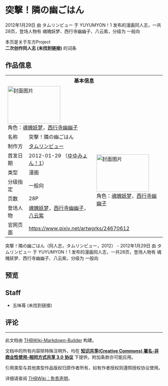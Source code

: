 # 突撃！隣の幽ごはん

<!-- source html: G:\repos\THBWiki-Markdown-Builder\THBWikiMarkdown\Temp\main\7\76\ns0%3A%E7%AA%81%E6%92%83%EF%BC%81%E9%9A%A3%E3%81%AE%E5%B9%BD%E3%81%94%E3%81%AF%E3%82%93.html -->

2012年1月29日 由 タムリンビュー 于 YUYUMYON！1 发布的漫画同人志，一共28页，登场人物有 魂魄妖梦、西行寺幽幽子、八云紫，分级为 一般向

本页是关于东方Project  
 **二次创作同人志 (未找到链接)** 的词条
## 作品信息

<table><tbody><tr><th colspan="3">基本信息</th></tr><tr><td class="cover-artwork-mobile" colspan="2"><a href="./文件-突撃！隣の幽ごはん封面.jpg.md" class="image" title="封面图片"><img alt="封面图片" src="https://upload.thwiki.cc/thumb/3/31/%E7%AA%81%E6%92%83%EF%BC%81%E9%9A%A3%E3%81%AE%E5%B9%BD%E3%81%94%E3%81%AF%E3%82%93%E5%B0%81%E9%9D%A2.jpg/168px-%E7%AA%81%E6%92%83%EF%BC%81%E9%9A%A3%E3%81%AE%E5%B9%BD%E3%81%94%E3%81%AF%E3%82%93%E5%B0%81%E9%9D%A2.jpg" decoding="async" loading="lazy" width="168" height="120" srcset="https://upload.thwiki.cc/thumb/3/31/%E7%AA%81%E6%92%83%EF%BC%81%E9%9A%A3%E3%81%AE%E5%B9%BD%E3%81%94%E3%81%AF%E3%82%93%E5%B0%81%E9%9D%A2.jpg/252px-%E7%AA%81%E6%92%83%EF%BC%81%E9%9A%A3%E3%81%AE%E5%B9%BD%E3%81%94%E3%81%AF%E3%82%93%E5%B0%81%E9%9D%A2.jpg 1.5x, https://upload.thwiki.cc/thumb/3/31/%E7%AA%81%E6%92%83%EF%BC%81%E9%9A%A3%E3%81%AE%E5%B9%BD%E3%81%94%E3%81%AF%E3%82%93%E5%B0%81%E9%9D%A2.jpg/336px-%E7%AA%81%E6%92%83%EF%BC%81%E9%9A%A3%E3%81%AE%E5%B9%BD%E3%81%94%E3%81%AF%E3%82%93%E5%B0%81%E9%9D%A2.jpg 2x" data-file-width="1200" data-file-height="858"></a><div class="cover-char">角色：<a href="./魂魄妖梦.md" title="魂魄妖梦">魂魄妖梦</a>，<a href="./西行寺幽幽子.md" title="西行寺幽幽子">西行寺幽幽子</a></div></td>
</tr><tr><td class="label">名称</td><td colspan="2"> 突撃！隣の幽ごはん </td></tr><tr><td class="label">制作方</td><td><a href="./タムリンビュー.md" title="タムリンビュー">タムリンビュー</a></td><td class="cover-artwork" rowspan="6" style="min-width:168px;"><a href="./文件-突撃！隣の幽ごはん封面.jpg.md" class="image" title="封面图片"><img alt="封面图片" src="https://upload.thwiki.cc/thumb/3/31/%E7%AA%81%E6%92%83%EF%BC%81%E9%9A%A3%E3%81%AE%E5%B9%BD%E3%81%94%E3%81%AF%E3%82%93%E5%B0%81%E9%9D%A2.jpg/168px-%E7%AA%81%E6%92%83%EF%BC%81%E9%9A%A3%E3%81%AE%E5%B9%BD%E3%81%94%E3%81%AF%E3%82%93%E5%B0%81%E9%9D%A2.jpg" decoding="async" loading="lazy" width="168" height="120" srcset="https://upload.thwiki.cc/thumb/3/31/%E7%AA%81%E6%92%83%EF%BC%81%E9%9A%A3%E3%81%AE%E5%B9%BD%E3%81%94%E3%81%AF%E3%82%93%E5%B0%81%E9%9D%A2.jpg/252px-%E7%AA%81%E6%92%83%EF%BC%81%E9%9A%A3%E3%81%AE%E5%B9%BD%E3%81%94%E3%81%AF%E3%82%93%E5%B0%81%E9%9D%A2.jpg 1.5x, https://upload.thwiki.cc/thumb/3/31/%E7%AA%81%E6%92%83%EF%BC%81%E9%9A%A3%E3%81%AE%E5%B9%BD%E3%81%94%E3%81%AF%E3%82%93%E5%B0%81%E9%9D%A2.jpg/336px-%E7%AA%81%E6%92%83%EF%BC%81%E9%9A%A3%E3%81%AE%E5%B9%BD%E3%81%94%E3%81%AF%E3%82%93%E5%B0%81%E9%9D%A2.jpg 2x" data-file-width="1200" data-file-height="858"></a><div class="cover-char">角色：<a href="./魂魄妖梦.md" title="魂魄妖梦">魂魄妖梦</a>，<a href="./西行寺幽幽子.md" title="西行寺幽幽子">西行寺幽幽子</a></div></td>
</tr><tr><td class="label">首发日期</td><td>2012-01-29&#160;（<a href="/展会作品列表?e=YUYUMYON%EF%BC%81%231">ゆゆみょん！1</a>）</td></tr><tr><td class="label">类型</td><td>漫画</td></tr><tr><td class="label">分级指定</td><td>一般向</td></tr><tr><td class="label">页数</td><td>28P</td></tr><tr><td class="label">登场人物</td><td><a href="./魂魄妖梦.md" title="魂魄妖梦">魂魄妖梦</a>，<a href="./西行寺幽幽子.md" title="西行寺幽幽子">西行寺幽幽子</a>，<a href="./八云紫.md" title="八云紫">八云紫</a></td></tr>
<tr><td class="label">官网页面</td><td colspan="2"><a rel="nofollow" class="external free" href="https://www.pixiv.net/artworks/24670612">https://www.pixiv.net/artworks/24670612</a></td></tr></tbody></table>

突撃！隣の幽ごはん（同人志，タムリンビュー，2012） - 2012年1月29日 由 タムリンビュー 于 YUYUMYON！1 发布的漫画同人志，一共28页，登场人物有 魂魄妖梦、西行寺幽幽子、八云紫，分级为 一般向
## 预览
## Staff
- 五味苺 (未找到链接)

## 评论




---

此文档由 [THBWiki-Markdown-Builder](https://github.com/Delsin-Yu/THBWiki-Markdown-Builder) 构建。

文档中的所有内容除特殊注明外，均在 [**知识共享(Creative Commons) 署名-非商业性使用-相同方式共享 3.0 协议**](https://creativecommons.org/licenses/by-sa/3.0/deed.zh-hans) 下提供，附加条款亦可能应用。

引用类型与其他类型作品版权归原作者所有，如有作者授权则遵照授权协议使用。

详细请查阅 [THBWiki：免责声明](https://thbwiki.cc/THBWiki:%E5%85%8D%E8%B4%A3%E5%A3%B0%E6%98%8E)。


